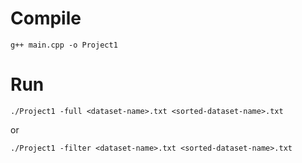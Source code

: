 # Compile
```
g++ main.cpp -o Project1
```
# Run
```
./Project1 -full <dataset-name>.txt <sorted-dataset-name>.txt
```

or

```
./Project1 -filter <dataset-name>.txt <sorted-dataset-name>.txt
```
